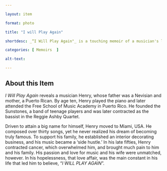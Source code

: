 ```yaml
--- 

layout: item 

format: photo 

title: "I will Play Again"

shortdesc: _“I Will Play Again"_ is a touching memoir of a musician's lifelong pursuit of fame and the enduring power of love through hardship and illness."

categories: [ Memoirs  ]

alt-text:  

--- 
```


## About this Item 

_I Will Play Again_ reveals a musician Henry, whose father was a Nevisian and mother, a Puerto Rican. By age ten, Henry played the piano and later attended the Free School of Music Academy in Puerto Rico. He founded the Sunstones, a band of teenage players and was later contracted as the bassist in the Reggie Ashby Quartet.

Driven to attain a big name for himself, Henry moved to Miami, USA. He composed over thirty songs, yet he never realized his dream of becoming truly famous. To support his family, he established an interior decorating business, and his music became a ‘side hustle.’ In his late fifties, Henry contracted cancer, which overwhelmed him, and brought much pain to him and his family. His passion and love for music and his wife were unmatched, however. In his hopelessness, that love affair, was the main constant in his life that led him to believe, “_I WILL PLAY AGAIN_”.
